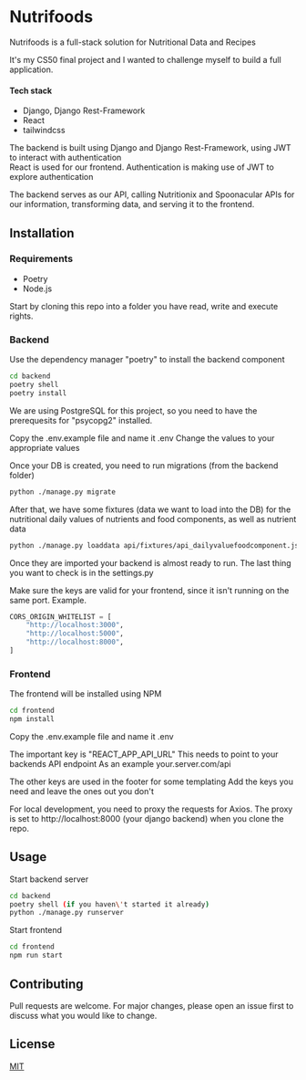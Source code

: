 # Nutrifoods

Nutrifoods is a full-stack solution for Nutritional Data and Recipes

It's my CS50 final project and I wanted to challenge myself to build a full application.

#### Tech stack

-   Django, Django Rest-Framework
-   React
-   tailwindcss

The backend is built using Django and Django Rest-Framework, using JWT to interact with authentication  
React is used for our frontend. Authentication is making use of JWT to explore authentication

The backend serves as our API, calling Nutritionix and Spoonacular APIs for our information, transforming data, and serving it to the frontend.

## Installation

### Requirements

-   Poetry
-   Node.js

Start by cloning this repo into a folder you have read, write and execute rights.

### Backend

Use the dependency manager "poetry" to install the backend component

```bash
cd backend
poetry shell
poetry install
```

We are using PostgreSQL for this project, so you need to have the prerequesits for "psycopg2" installed.

Copy the .env.example file and name it .env
Change the values to your appropriate values

Once your DB is created, you need to run migrations (from the backend folder)

```bash
python ./manage.py migrate
```

After that, we have some fixtures (data we want to load into the DB) for the nutritional daily values of nutrients and food components, as well as nutrient data

```bash
python ./manage.py loaddata api/fixtures/api_dailyvaluefoodcomponent.json api/fixtures/api_dailyvaluenutrient.json api/fixtures/api_nutrient.json
```

Once they are imported your backend is almost ready to run.
The last thing you want to check is in the settings.py

Make sure the keys are valid for your frontend, since it isn't running on the same port.
Example.

```python
CORS_ORIGIN_WHITELIST = [
    "http://localhost:3000",
    "http://localhost:5000",
    "http://localhost:8000",
]
```

### Frontend

The frontend will be installed using NPM

```bash
cd frontend
npm install
```

Copy the .env.example file and name it .env

The important key is "REACT_APP_API_URL"
This needs to point to your backends API endpoint
As an example your.server.com/api

The other keys are used in the footer for some templating
Add the keys you need and leave the ones out you don't

For local development, you need to proxy the requests for Axios.
The proxy is set to http://localhost:8000 (your django backend) when you clone the repo.

## Usage

Start backend server

```bash
cd backend
poetry shell (if you haven\'t started it already)
python ./manage.py runserver
```

Start frontend

```bash
cd frontend
npm run start
```

## Contributing

Pull requests are welcome. For major changes, please open an issue first to discuss what you would like to change.

## License

[MIT](https://choosealicense.com/licenses/mit/)
